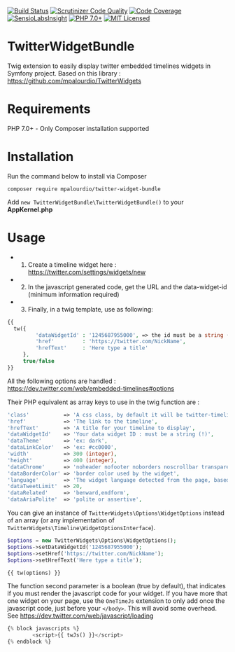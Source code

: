 [![Build Status](https://travis-ci.org/mpalourdio/TwitterWidgetBundle.svg?branch=master)](https://travis-ci.org/mpalourdio/TwitterWidgetBundle)
[![Scrutinizer Code Quality](https://scrutinizer-ci.com/g/mpalourdio/TwitterWidgetBundle/badges/quality-score.png?b=master)](https://scrutinizer-ci.com/g/mpalourdio/TwitterWidgetBundle/?branch=master)
[![Code Coverage](https://scrutinizer-ci.com/g/mpalourdio/TwitterWidgetBundle/badges/coverage.png?b=master)](https://scrutinizer-ci.com/g/mpalourdio/TwitterWidgetBundle/?branch=master)
[![SensioLabsInsight](https://insight.sensiolabs.com/projects/55cdf6c4-bdcb-423a-bd3e-20dda3f8ad13/mini.png)](https://insight.sensiolabs.com/projects/55cdf6c4-bdcb-423a-bd3e-20dda3f8ad13)
[![PHP 7.0+][ico-engine]][lang]
[![MIT Licensed][ico-license]][license]

[ico-engine]: http://img.shields.io/badge/php-7.0+-8892BF.svg
[lang]: http://php.net
[ico-license]: http://img.shields.io/packagist/l/adlawson/veval.svg
[license]: LICENSE

TwitterWidgetBundle
===================
Twig extension to easily display twitter embedded timelines widgets in Symfony project. Based on this library : https://github.com/mpalourdio/TwitterWidgets

Requirements
============
PHP 7.0+ - Only Composer installation supported

Installation
============
Run the command below to install via Composer

```shell
composer require mpalourdio/twitter-widget-bundle
```

Add ```new TwitterWidgetBundle\TwitterWidgetBundle()``` to your **AppKernel.php**

Usage
=====
- 1) Create a timeline widget here : https://twitter.com/settings/widgets/new
- 2) In the javascript generated code, get the URL and the data-widget-id (minimum information required)
- 3) Finally, in a twig template, use as following: 

```php
{{ 
  tw({
         'dataWidgetId' : '1245687955000', => the id must be a string (quotes), because of long integer converted to float
         'href'         : 'https://twitter.com/NickName',
         'hrefText'     : 'Here type a title'
     },
     true/false
}}
```

All the following options are handled : https://dev.twitter.com/web/embedded-timelines#options

Their PHP equivalent as array keys to use in the twig function are  :

```php
'class'           => 'A css class, by default it will be twitter-timeline',
'href'            => 'The link to the timeline',
'hrefText'        => 'A title for your timeline to display',
'dataWidgetId'    => 'Your data widget ID : must be a string (!)',
'dataTheme'       => 'ex: dark',
'dataLinkColor'   => 'ex: #cc0000',
'width'           => 300 (integer),
'height'          => 400 (integer),
'dataChrome'      => 'noheader nofooter noborders noscrollbar transparent', => a string with options separated by a single space
'dataBorderColor' => 'border color used by the widget',
'language'        => 'The widget language detected from the page, based on the HTML lang attribute of your content. You can also set the HTML lang attribute on the embed code itself.',
'dataTweetLimit'  => 20,
'dataRelated'     => 'benward,endform',
'dataAriaPolite'  => 'polite or assertive',
```

You can give an instance of ```TwitterWidgets\Options\WidgetOptions``` instead of an array (or any implementation of ```TwitterWidgets\Timeline\WidgetOptionsInterface```).

```php
$options = new TwitterWidgets\Options\WidgetOptions();
$options->setDataWidgetId('1245687955000');
$options->setHref('https://twitter.com/NickName');
$options->setHrefText('Here type a title');

{{ tw(options) }}
```

The function second parameter is a boolean (true by default), that indicates if you must render the javascript code for your widget. If you have more that one widget on your page,
use the ```OneTimeJs``` extension to only add once the javascript code, just before your ```</body>```. This will avoid some overhead. See https://dev.twitter.com/web/javascript/loading

```php
{% block javascripts %}
        <script>{{ twJs() }}</script>
{% endblock %}
```
